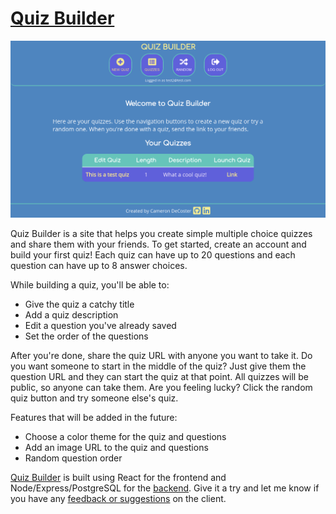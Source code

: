 # [Quiz Builder](https://quiz-builder-client.vercel.app)

![Quiz Builder Dashboard](src/images/dashboard_quiz_table.png)

Quiz Builder is a site that helps you create simple multiple choice quizzes and share them with your friends. To get started, create an account and build your first quiz! Each quiz can have up to 20 questions and each question can have up to 8 answer choices.

While building a quiz, you'll be able to:

-   Give the quiz a catchy title
-   Add a quiz description
-   Edit a question you've already saved
-   Set the order of the questions

After you're done, share the quiz URL with anyone you want to take it. Do you want someone to start in the middle of the quiz? Just give them the question URL and they can start the quiz at that point. All quizzes will be public, so anyone can take them. Are you feeling lucky? Click the random quiz button and try someone else's quiz.

Features that will be added in the future:

-   Choose a color theme for the quiz and questions
-   Add an image URL to the quiz and questions
-   Random question order

[Quiz Builder](https://quiz-builder-client.vercel.app) is built using React for the frontend and Node/Express/PostgreSQL for the [backend](https://github.com/camdecoster/quiz-builder-api). Give it a try and let me know if you have any [feedback or suggestions](https://github.com/camdecoster/quiz-builder-client/issues) on the client.
